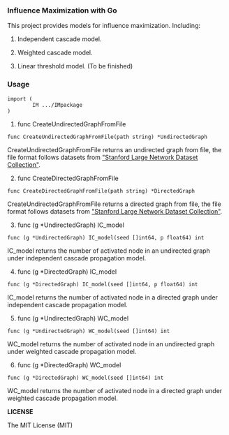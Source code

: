 ### Influence Maximization with Go

This project provides models for influence maximization. Including: 

1. Independent cascade model.

2. Weighted cascade model.

3. Linear threshold model. (To be finished)

### Usage
```
import (
        IM .../IMpackage
)
```
1. func CreateUndirectedGraphFromFile
```
func CreateUndirectedGraphFromFile(path string) *UndirectedGraph
```
CreateUndirectedGraphFromFile returns an undirected graph from file, the file format follows datasets from ["Stanford Large Network Dataset Collection"](https://snap.stanford.edu/data/index.html). 

2. func CreateDirectedGraphFromFile
```
func CreateDirectedGraphFromFile(path string) *DirectedGraph
```
CreateUndirectedGraphFromFile returns a directed graph from file, the file format follows datasets from ["Stanford Large Network Dataset Collection"](https://snap.stanford.edu/data/index.html). 

3. func (g *UndirectedGraph) IC_model
```
func (g *UndirectedGraph) IC_model(seed []int64, p float64) int
```
IC_model returns the number of activated node in an undirected graph under independent cascade propagation model.

4. func (g *DirectedGraph) IC_model
```
func (g *DirectedGraph) IC_model(seed []int64, p float64) int
```
IC_model returns the number of activated node in a directed graph under independent cascade propagation model.

5. func (g *UndirectedGraph) WC_model
```
func (g *UndirectedGraph) WC_model(seed []int64) int
```
WC_model returns the number of activated node in an undirected graph under weighted cascade propagation model.

6. func (g *DirectedGraph) WC_model
```
func (g *DirectedGraph) WC_model(seed []int64) int
```
WC_model returns the number of activated node in a directed graph under weighted cascade propagation model.


**LICENSE**

The MIT License (MIT)
